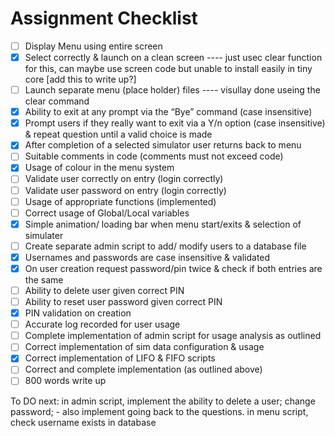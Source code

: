 # Assignment Checklist

- [ ] Display Menu using entire screen
- [X] Select correctly & launch on a clean screen
      ---- just usec clear function for this, can maybe use screen code but unable to install easily in tiny core [add this to write up?]
- [ ] Launch separate menu (place holder) files
        ---- visullay done useing the clear command
- [X] Ability to exit at any prompt via the “Bye” command (case insensitive)
- [X] Prompt users if they really want to exit via a Y/n option (case insensitive) & repeat question until a valid choice is made
- [X] After completion of a selected simulator user returns back to menu
- [ ] Suitable comments in code (comments must not exceed code)
- [X] Usage of colour in the menu system
- [ ] Validate user correctly on entry (login correctly)
- [ ] Validate user password on entry (login correctly)
- [ ] Usage of appropriate functions (implemented)
- [ ] Correct usage of Global/Local variables
- [X] Simple animation/ loading bar when menu start/exits & selection of simulater 
- [ ] Create separate admin script to add/ modify users to a database file
- [X] Usernames and passwords are case insensitive & validated 
- [X] On user creation request password/pin twice & check if both entries are the same
- [ ] Ability to delete user given correct PIN
- [ ] Ability to reset user password given correct PIN
- [X] PIN validation on creation
- [ ] Accurate log recorded for user usage
- [ ] Complete implementation of admin script for usage analysis as outlined
- [ ] Correct implementation of sim data configuration & usage
- [X] Correct implementation of LIFO & FIFO scripts
- [ ] Correct and complete implementation (as outlined above)
- [ ] 800 words write up

To DO next:
in admin script, implement the ability to delete a user; change password; - also implement going back to the questions. 
in menu script, check username exists in database 
